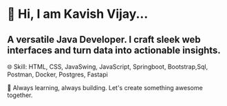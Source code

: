 # 👋 Hi, I am Kavish Vijay...

## A versatile Java Developer. I craft sleek web interfaces and turn data into actionable insights.

🌐 Skill: HTML, CSS, JavaSwing, JavaScript, Springboot, Bootstrap,Sql, Postman, Docker, Postgres, Fastapi

🚀 Always learning, always building. Let's create something awesome together.
